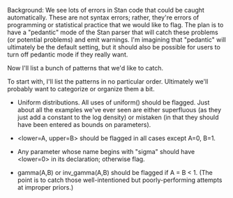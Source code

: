 Background:  We see lots of errors in Stan code that could be caught automatically.  These are not syntax errors; rather, they're errors of programming or statistical practice that we would like to flag.  The plan is to have a "pedantic" mode of the Stan parser that will catch these problems (or potential problems) and emit warnings.  I'm imagining that "pedantic" will ultimately be the default setting, but it should also be possible for users to turn off pedantic mode if they really want.

Now I'll list a bunch of patterns that we'd like to catch.

To start with, I'll list the patterns in no particular order.  Ultimately we'll probably want to categorize or organize them a bit.

- Uniform distributions.  All uses of uniform() should be flagged.  Just about all the examples we've ever seen are either superfluous (as they just add a constant to the log density) or mistaken (in that they should have been entered as bounds on parameters).

- <lower=A, upper=B> should be flagged in all cases except A=0, B=1.

- Any parameter whose name begins with "sigma" should have <lower=0> in its declaration; otherwise flag.

- gamma(A,B) or inv_gamma(A,B) should be flagged if A = B < 1.  (The point is to catch those well-intentioned but poorly-performing attempts at improper priors.)
